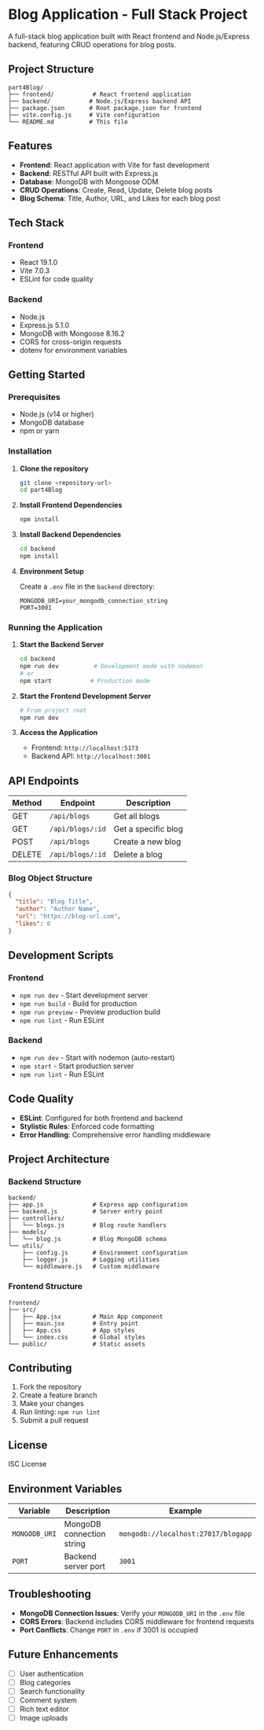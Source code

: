 # Blog Application - Full Stack Project

A full-stack blog application built with React frontend and Node.js/Express backend, featuring CRUD operations for blog posts.

## Project Structure

```
part4Blog/
├── frontend/           # React frontend application
├── backend/           # Node.js/Express backend API
├── package.json       # Root package.json for frontend
├── vite.config.js     # Vite configuration
└── README.md          # This file
```

## Features

- **Frontend**: React application with Vite for fast development
- **Backend**: RESTful API built with Express.js
- **Database**: MongoDB with Mongoose ODM
- **CRUD Operations**: Create, Read, Update, Delete blog posts
- **Blog Schema**: Title, Author, URL, and Likes for each blog post

## Tech Stack

### Frontend

- React 19.1.0
- Vite 7.0.3
- ESLint for code quality

### Backend

- Node.js
- Express.js 5.1.0
- MongoDB with Mongoose 8.16.2
- CORS for cross-origin requests
- dotenv for environment variables

## Getting Started

### Prerequisites

- Node.js (v14 or higher)
- MongoDB database
- npm or yarn

### Installation

1. **Clone the repository**

   ```bash
   git clone <repository-url>
   cd part4Blog
   ```

2. **Install Frontend Dependencies**

   ```bash
   npm install
   ```

3. **Install Backend Dependencies**

   ```bash
   cd backend
   npm install
   ```

4. **Environment Setup**

   Create a `.env` file in the `backend` directory:

   ```env
   MONGODB_URI=your_mongodb_connection_string
   PORT=3001
   ```

### Running the Application

1. **Start the Backend Server**

   ```bash
   cd backend
   npm run dev          # Development mode with nodemon
   # or
   npm start           # Production mode
   ```

2. **Start the Frontend Development Server**

   ```bash
   # From project root
   npm run dev
   ```

3. **Access the Application**
   - Frontend: `http://localhost:5173`
   - Backend API: `http://localhost:3001`

## API Endpoints

| Method | Endpoint         | Description         |
| ------ | ---------------- | ------------------- |
| GET    | `/api/blogs`     | Get all blogs       |
| GET    | `/api/blogs/:id` | Get a specific blog |
| POST   | `/api/blogs`     | Create a new blog   |
| DELETE | `/api/blogs/:id` | Delete a blog       |

### Blog Object Structure

```json
{
  "title": "Blog Title",
  "author": "Author Name",
  "url": "https://blog-url.com",
  "likes": 0
}
```

## Development Scripts

### Frontend

- `npm run dev` - Start development server
- `npm run build` - Build for production
- `npm run preview` - Preview production build
- `npm run lint` - Run ESLint

### Backend

- `npm run dev` - Start with nodemon (auto-restart)
- `npm start` - Start production server
- `npm run lint` - Run ESLint

## Code Quality

- **ESLint**: Configured for both frontend and backend
- **Stylistic Rules**: Enforced code formatting
- **Error Handling**: Comprehensive error handling middleware

## Project Architecture

### Backend Structure

```
backend/
├── app.js              # Express app configuration
├── backend.js          # Server entry point
├── controllers/
│   └── blogs.js        # Blog route handlers
├── models/
│   └── blog.js         # Blog MongoDB schema
└── utils/
    ├── config.js       # Environment configuration
    ├── logger.js       # Logging utilities
    └── middleware.js   # Custom middleware
```

### Frontend Structure

```
frontend/
├── src/
│   ├── App.jsx         # Main App component
│   ├── main.jsx        # Entry point
│   ├── App.css         # App styles
│   └── index.css       # Global styles
└── public/             # Static assets
```

## Contributing

1. Fork the repository
2. Create a feature branch
3. Make your changes
4. Run linting: `npm run lint`
5. Submit a pull request

## License

ISC License

## Environment Variables

| Variable      | Description               | Example                             |
| ------------- | ------------------------- | ----------------------------------- |
| `MONGODB_URI` | MongoDB connection string | `mongodb://localhost:27017/blogapp` |
| `PORT`        | Backend server port       | `3001`                              |

## Troubleshooting

- **MongoDB Connection Issues**: Verify your `MONGODB_URI` in the `.env` file
- **CORS Errors**: Backend includes CORS middleware for frontend requests
- **Port Conflicts**: Change `PORT` in `.env` if 3001 is occupied

## Future Enhancements

- [ ] User authentication
- [ ] Blog categories
- [ ] Search functionality
- [ ] Comment system
- [ ] Rich text editor
- [ ] Image uploads
